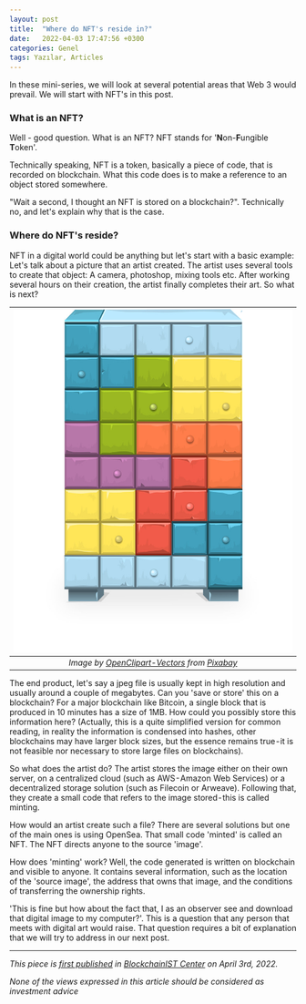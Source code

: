 ```yaml
---
layout: post
title:  "Where do NFT's reside in?"
date:   2022-04-03 17:47:56 +0300
categories: Genel
tags: Yazılar, Articles
---
```


In these mini-series, we will look at several potential areas that Web 3 would prevail. We will start with NFT's in this post. 

### What is an NFT?

Well - good question. What is an NFT? NFT stands for '**N**on-**F**ungible **T**oken'. 

Technically speaking, NFT is a token, basically a piece of code, that is recorded on blockchain. What this code does is to make a reference to an object stored somewhere. 

"Wait a second, I thought an NFT is stored on a blockchain?". Technically no, and let's explain why that is the case. 

### Where do NFT's reside?

NFT in a digital world could be anything but let's start with a basic example: Let's talk about a picture that an artist created. The artist uses several tools to create that object: A camera, photoshop, mixing tools etc. After working several hours on their creation, the artist finally completes their art. So what is next? 

| ![locker](/assets/lockers-575373_800.jpg)|
|:--:| 
| *Image by [OpenClipart-Vectors](https://pixabay.com/users/openclipart-vectors-30363/) from [Pixabay](https://pixabay.com/)*|

The end product, let's say a jpeg file is usually kept in high resolution and usually around a couple of megabytes. Can you 'save or store' this on a blockchain? For a major blockchain like Bitcoin, a single block that is produced in 10 minutes has a size of 1MB. How could you possibly store this information here? (Actually, this is a quite simplified version for common reading, in reality the information is condensed into hashes, other blockchains may have larger block sizes, but the essence remains true - it is not feasible nor necessary to store large files on blockchains).

So what does the artist do? The artist stores the image either on their own server, on a centralized cloud (such as AWS - Amazon Web Services) or a decentralized storage solution (such as Filecoin or Arweave). Following that, they create a small code that refers to the image stored - this is called minting.

How would an artist create such a file? There are several solutions but one of the main ones is using OpenSea. That small code 'minted' is called an NFT. The NFT directs anyone to the source 'image'.

How does 'minting' work? Well, the code generated is written on blockchain and visible to anyone. It contains several information, such as the location of the 'source image', the address that owns that image, and the conditions of transferring the ownership rights.

'This is fine but how about the fact that, I as an observer see and download that digital image to my computer?'. This is a question that any person that meets with digital art would raise. That question requires a bit of explanation that we will try to address in our next post.

---
*This piece is [first published](https://medium.com/bcistcenter/where-do-nfts-reside-in-b485c528262b) in [BlockchainIST Center](https://medium.com/blockchainist-center) on April 3rd, 2022.*

*None of the views expressed in this article should be considered as investment advice*
